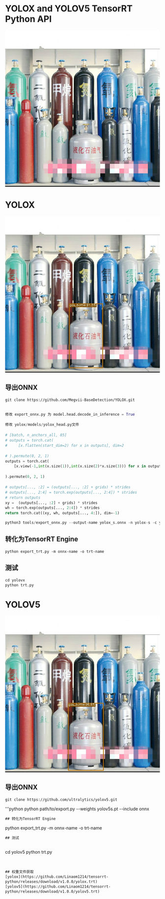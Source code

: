 # YOLOX and  YOLOV5 TensorRT Python API 

![](imgs/3.jpg)

# YOLOX 
![](yolox/3_yolox.jpg)
## 导出ONNX

```
git clone https://github.com/Megvii-BaseDetection/YOLOX.git
```
```python

修改 export_onnx.py 为 model.head.decode_in_inference = True

修改 yolox/models/yolox_head.py文件

# [batch, n_anchors_all, 85]
# outputs = torch.cat(
#     [x.flatten(start_dim=2) for x in outputs], dim=2

# ).permute(0, 2, 1)
outputs = torch.cat(
    [x.view(-1,int(x.size(1)),int(x.size(2)*x.size(3))) for x in outputs], dim=2

).permute(0, 2, 1)

# outputs[..., :2] = (outputs[..., :2] + grids) * strides
# outputs[..., 2:4] = torch.exp(outputs[..., 2:4]) * strides
# return outputs
xy =  (outputs[..., :2] + grids) * strides
wh = torch.exp(outputs[..., 2:4]) * strides
return torch.cat((xy, wh, outputs[..., 4:]), dim=-1)

```
```python
python3 tools/export_onnx.py --output-name yolox_s.onnx -n yolox-s -c yolox_s.pth
```
## 转化为TensorRT Engine 
```
python export_trt.py -m onnx-name -o trt-name
```
## 测试

```
cd yolovx
python trt.py
```
# YOLOV5
![](yolov5/3_yolov5.jpg)
## 导出ONNX
```sheel
git clone https://github.com/ultralytics/yolov5.git
```
'''python
python path/to/export.py --weights yolov5s.pt --include  onnx 
```
## 转化为TensorRT Engine 
```
python export_trt.py -m onnx-name -o trt-name
```
## 测试


```
cd yolov5
python trt.py
```


## 权重文件获取
[yolox](https://github.com/Linaom1214/tensorrt-python/releases/download/v1.0.0/yolox.trt)
[yolov5](https://github.com/Linaom1214/tensorrt-python/releases/download/v1.0.0/yolov5.trt)
